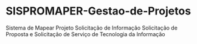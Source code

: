 # SISPROMAPER-Gestao-de-Projetos
Sistema de Mapear Projeto Solicitação de Informação Solicitação de Proposta e Solicitação de Serviço de Tecnologia da Informação
